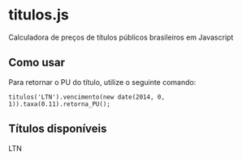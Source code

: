 # titulos.js #

Calculadora de preços de títulos públicos brasileiros em Javascript

## Como usar ##

Para retornar o PU do título, utilize o seguinte comando:

    titulos('LTN').vencimento(new date(2014, 0, 1)).taxa(0.11).retorna_PU();

## Títulos disponíveis ##

LTN
